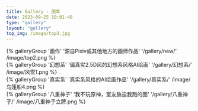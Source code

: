 ```yaml
---
title: Gallery - 图库
date: 2023-09-25 10:01:40
type: "gallery"
layout: "gallery"
top_img: /image/top3.jpg
---
```

<div class="gallery-group-main">
{% galleryGroup '画作' '源自Pixiv或其他地方的画师作品' '/gallery/new/' /image/top2.png %}
</div>

<div class="gallery-group-main">
{% galleryGroup '幻想系' '偏真实2.5D风的幻想系风格AI绘画' '/gallery/幻想系/' /image/风雪1.png %}
</div>

<div class="gallery-group-main">
{% galleryGroup '真实系' '真实系风格的AI绘画作品' '/gallery/真实系/' /image/乌篷船4.png %}
</div>

<div class="gallery-group-main">
{% galleryGroup '八重神子' '我不玩原神，室友胁迫我跑的图' '/gallery/八重神子/' /image/八重神子立牌.png %}
</div>